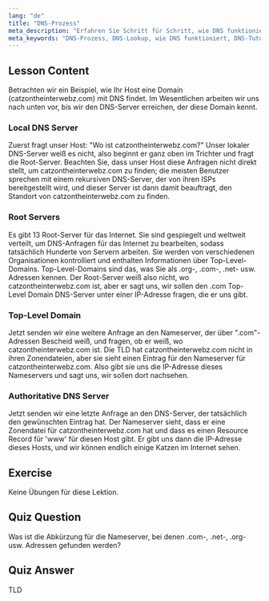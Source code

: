 ```yaml
---
lang: "de"
title: "DNS-Prozess"
meta_description: "Erfahren Sie Schritt für Schritt, wie DNS funktioniert, von Root-Servern bis hin zu autoritativem DNS. Verstehen Sie den DNS-Lookup-Prozess für Anfänger und fortgeschrittene Benutzer."
meta_keywords: "DNS-Prozess, DNS-Lookup, wie DNS funktioniert, DNS-Tutorial, DNS für Anfänger, Linux DNS, TLD, Root-Server"
---
```


## Lesson Content

Betrachten wir ein Beispiel, wie Ihr Host eine Domain (catzontheinterwebz.com) mit DNS findet. Im Wesentlichen arbeiten wir uns nach unten vor, bis wir den DNS-Server erreichen, der diese Domain kennt.

### Local DNS Server

Zuerst fragt unser Host: "Wo ist catzontheinterwebz.com?" Unser lokaler DNS-Server weiß es nicht, also beginnt er ganz oben im Trichter und fragt die Root-Server. Beachten Sie, dass unser Host diese Anfragen nicht direkt stellt, um catzontheinterwebz.com zu finden; die meisten Benutzer sprechen mit einem rekursiven DNS-Server, der von ihren ISPs bereitgestellt wird, und dieser Server ist dann damit beauftragt, den Standort von catzontheinterwebz.com zu finden.

### Root Servers

Es gibt 13 Root-Server für das Internet. Sie sind gespiegelt und weltweit verteilt, um DNS-Anfragen für das Internet zu bearbeiten, sodass tatsächlich Hunderte von Servern arbeiten. Sie werden von verschiedenen Organisationen kontrolliert und enthalten Informationen über Top-Level-Domains. Top-Level-Domains sind das, was Sie als .org-, .com-, .net- usw. Adressen kennen. Der Root-Server weiß also nicht, wo catzontheinterwebz.com ist, aber er sagt uns, wir sollen den .com Top-Level Domain DNS-Server unter einer IP-Adresse fragen, die er uns gibt.

### Top-Level Domain

Jetzt senden wir eine weitere Anfrage an den Nameserver, der über ".com"-Adressen Bescheid weiß, und fragen, ob er weiß, wo catzontheinterwebz.com ist. Die TLD hat catzontheinterwebz.com nicht in ihren Zonendateien, aber sie sieht einen Eintrag für den Nameserver für catzontheinterwebz.com. Also gibt sie uns die IP-Adresse dieses Nameservers und sagt uns, wir sollen dort nachsehen.

### Authoritative DNS Server

Jetzt senden wir eine letzte Anfrage an den DNS-Server, der tatsächlich den gewünschten Eintrag hat. Der Nameserver sieht, dass er eine Zonendatei für catzontheinterwebz.com hat und dass es einen Resource Record für 'www' für diesen Host gibt. Er gibt uns dann die IP-Adresse dieses Hosts, und wir können endlich einige Katzen im Internet sehen.

## Exercise

Keine Übungen für diese Lektion.

## Quiz Question

Was ist die Abkürzung für die Nameserver, bei denen .com-, .net-, .org- usw. Adressen gefunden werden?

## Quiz Answer

TLD
